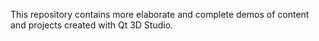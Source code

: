 This repository contains more elaborate and complete demos of content and
projects created with Qt 3D Studio.